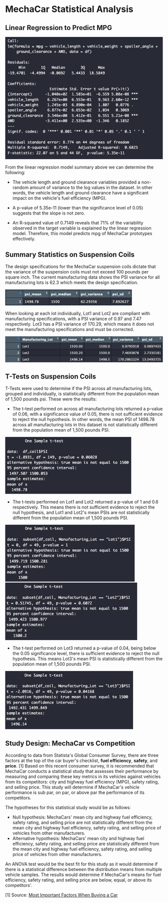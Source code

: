 # MechaCar Statistical Analysis

## Linear Regression to Predict MPG

![mpg_linear_regression.png](https://github.com/fabeza/MechaCar_Statistical_Analysis/blob/07c9c861e25dd2608a1faa3f197b86037eab9496/Images/mpg_linear_regression.png)

From the linear regression model summary above we can determine the following:

* The vehicle length and ground clearance variables provided a non-random amount of variance to the log values in the dataset. In other words, the vehicle length and ground clearance have a significant impact on the vehicle's fuel efficiency (MPG).

* A p-value of 5.35e-11 (lower than the significance level of 0.05) suggests that the slope is not zero.

* An R-squared value of 0.7149 reveals that 71% of the variability observed in the target variable is explained by the linear regression model. Therefore, this model predicts mpg of MechaCar prototypes effectively.

## Summary Statistics on Suspension Coils

The design specifications for the MechaCar suspension coils dictate that the variance of the suspension coils must not exceed 100 pounds per square inch. The current manufacturing data shows the PSI variance for all manufacturing lots is 62.3 which meets the design specification. 

![total_summary.png](https://github.com/fabeza/MechaCar_Statistical_Analysis/blob/07c9c861e25dd2608a1faa3f197b86037eab9496/Images/total_summary.png)

When looking at each lot individually, Lot1 and Lot2 are compliant with manufacturing specifications, with a PSI variance of 0.97 and 7.47 respectively. Lot3 has a PSI variance of 170.29, which means it does not meet the manufacturing specifications and must be corrected.

![lot_summary.png](https://github.com/fabeza/MechaCar_Statistical_Analysis/blob/07c9c861e25dd2608a1faa3f197b86037eab9496/Images/lot_summary.png)

## T-Tests on Suspension Coils

T-Tests were used to determine if the PSI across all manufacturing lots, grouped and individually, is statistically different from the population mean of 1,500 pounds psi. These were the results:

* The t-test performed on across all manufacturing lots returned a p-value of 0.06, with a significance value of 0.05, there is not sufficient evidence to reject the null hypothesis. In other words, the mean PSI of 1498.78 across all manufacturing lots in this dataset is not statistically different from the population mean of 1,500 pounds PSI.

![all_lots_ttest.png](https://github.com/fabeza/MechaCar_Statistical_Analysis/blob/07c9c861e25dd2608a1faa3f197b86037eab9496/Images/all_lots_ttest.png)

* The t-tests performed on Lot1 and Lot2 returned a p-value of 1 and 0.6 respectively. This means there is not sufficient evidence to reject the null hypothesis, and Lot1 and Lot2's mean PSIs are not statistically different from the population mean of 1,500 pounds PSI.

![lot1_ttest.png](https://github.com/fabeza/MechaCar_Statistical_Analysis/blob/07c9c861e25dd2608a1faa3f197b86037eab9496/Images/lot1_ttest.png)
![lot2_ttest.png](https://github.com/fabeza/MechaCar_Statistical_Analysis/blob/07c9c861e25dd2608a1faa3f197b86037eab9496/Images/lot2_ttest.png)

* The t-test performed on Lot3 returned a p-value of 0.04, being below the 0.05 significance level, there is sufficient evidence to reject the null hypothesis. This means Lot3's mean PSI is statistically different from the population mean of 1,500 pounds PSI.

![lot3_ttest.png](https://github.com/fabeza/MechaCar_Statistical_Analysis/blob/07c9c861e25dd2608a1faa3f197b86037eab9496/Images/lot3_ttest.png)

## Study Design: MechaCar vs Competition

According to data from Statista's Global Consumer Survey, there are three factors at the top of the car buyer's checklist, **fuel efficiency**, **safety**, and **price**. [1]
Based on this recent consumer survey, it is recommended that MechaCar conducts a statistical study that assesses their performance by measuring and comparing these key metrics in its vehicles against vehicles from its competitors: city and highway fuel efficiency (MPG), safety rating, and selling price. This study will determine if MechaCar's vehicle performance is sub par, on par, or above par the performance of its competitors.

The hypotheses for this statistical study would be as follows:
* Null hypothesis: MechaCars' mean city and highway fuel efficiency, safety rating, and selling price are not statistically different from the mean city and highway fuel efficiency, safety rating, and selling price of vehicles from other manufacturers.
* Alternative hypothesis: MechaCars' mean city and highway fuel efficiency, safety rating, and selling price are statistically different from the mean city and highway fuel efficiency, safety rating, and selling price of vehicles from other manufacturers.

An ANOVA test would be the best fit for this study as it would determine if there is a statistical difference between the distribution means from multiple vehicle samples. The results would determine if MechaCar's means for fuel efficiency, safety rating, and selling price are below, equal, or above its competitors'.

[1] Source: [Most Important Factors When Buying a Car](https://www.statista.com/chart/13075/most-important-factors-when-buying-a-car/)